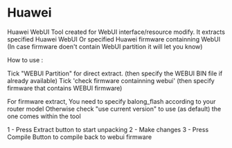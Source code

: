 # Huawei

Huawei WebUI Tool created for WebUI interface/resource modify.
It extracts specified Huawei WebUI Or specified Huawei firmware containning WebUI 
(In case firmware doen't contain WebUI partition it will let you know)

How to use :

Tick "WEBUI Partition" for direct  extract. (then specify the WEBUI BIN file if already available)
Tick 'check firmware containning webui' (then specify firmware that contains WEBUI firmware) 

For firmware extract, You need to specify balong_flash according to your router model 
Otherwise check "use current version" to use (as default) the one comes within the tool

1 - Press Extract button to start unpacking
2 - Make changes 
3 - Press Compile Button to compile back to webui firmware
